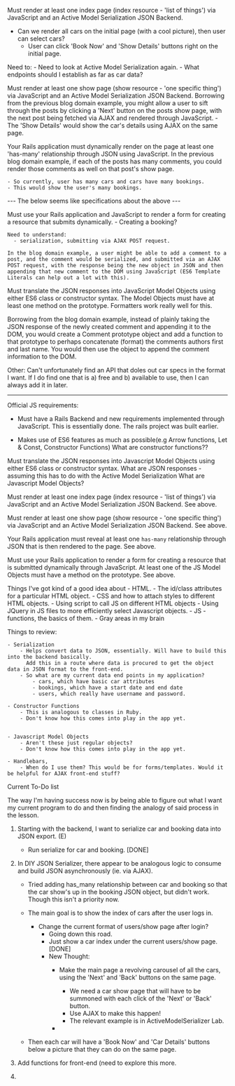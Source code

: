 

Must render at least one index page (index resource - 'list of things') via JavaScript and an Active Model Serialization JSON Backend.
  - Can we render all cars on the initial page (with a cool picture), then user can select cars?
    - User can click 'Book Now' and 'Show Details' buttons right on the initial page.

  Need to:
    - Need to look at Active Model Serialization again.
    - What endpoints should I establish as far as car data?

Must render at least one show page (show resource - 'one specific thing') via JavaScript and an Active Model Serialization JSON Backend.
  Borrowing from the previous blog domain example, you might allow a user to sift through the posts by clicking a 'Next' button on the posts show page, with the next post being fetched via AJAX and rendered through JavaScript.
    - The 'Show Details' would show the car's details using AJAX on the same page.

Your Rails application must dynamically render on the page at least one 'has-many' relationship through JSON using JavaScript.
  In the previous blog domain example, if each of the posts has many comments, you could render those comments as well on that post's show page.

    - So currently, user has many cars and cars have many bookings.
    - This would show the user's many bookings.

--- The below seems like specifications about the above ---

Must use your Rails application and JavaScript to render a form for creating a resource that submits dynamically.
    - Creating a booking?

    Need to understand:
      - serialization, submitting via AJAX POST request.

    In the blog domain example, a user might be able to add a comment to a post, and the comment would be serialized, and submitted via an AJAX POST request, with the response being the new object in JSON and then appending that new comment to the DOM using JavaScript (ES6 Template Literals can help out a lot with this).


Must translate the JSON responses into JavaScript Model Objects using either ES6 class or constructor syntax. The Model Objects must have at least one method on the prototype. Formatters work really well for this.

  Borrowing from the blog domain example, instead of plainly taking the JSON response of the newly created comment and appending it to the DOM, you would create a Comment prototype object and add a function to that prototype to perhaps concatenate (format) the comments authors first and last name. You would then use the object to append the comment information to the DOM.

Other:
  Can't unfortunately find an API that doles out car specs in the format I want. If I do find one that is a) free and b) available to use, then I can always add it in later.

-----
Official JS requirements:
  - Must have a Rails Backend and new requirements implemented through JavaScript.
      This is essentially done. The rails project was built earlier.

  - Makes use of ES6 features as much as possible(e.g Arrow functions, Let & Const, Constructor Functions)
      What are constructor functions??

  Must translate the JSON responses into Javascript Model Objects using either ES6 class or constructor syntax.
      What are JSON responses - assuming this has to do with the Active Model Serialization
      What are Javascript Model Objects?

  Must render at least one index page (index resource - 'list of things') via JavaScript and an Active Model Serialization JSON Backend.
      See above.

  Must render at least one show page (show resource - 'one specific thing') via JavaScript and an Active Model Serialization JSON Backend.
      See above.

  Your Rails application must reveal at least one `has-many` relationship through JSON that is then rendered to the page.
      See above.

  Must use your Rails application to render a form for creating a resource that is submitted dynamically through JavaScript.
  At least one of the JS Model Objects must have a method on the prototype.
      See above.

  Things I've got kind of a good idea about
    - HTML.
    - The id/class attributes for a particular HTML object.
    - CSS and how to attach styles to different HTML objects.
    - Using script to call JS on different HTML objects
    - Using JQuery in JS files to more efficiently select Javascript objects.
    - JS
      - functions, the basics of them.
    - Gray areas in my brain

  Things to review:

    - Serialization
        - Helps convert data to JSON, essentially. Will have to build this into the backend basically.
          Add this in a route where data is procured to get the object data in JSON format to the front-end.
        - So what are my current data end points in my application?
            - cars, which have basic car attributes
            - bookings, which have a start date and end date
            - users, which really have username and password.

    - Constructor Functions
        - This is analogous to classes in Ruby.
        - Don't know how this comes into play in the app yet.


    - Javascript Model Objects
        - Aren't these just regular objects?
        - Don't know how this comes into play in the app yet.

    - Handlebars,
        - When do I use them? This would be for forms/templates. Would it be helpful for AJAX front-end stuff?

Current To-Do list

  The way I'm having success now is by being able to figure out what I want my current program to do and then finding the analogy of said process in the lesson.

  1. Starting with the backend, I want to serialize car and booking data into JSON export. (E)
      - Run serialize for car and booking. [DONE]

  2. In DIY JSON Serializer, there appear to be analogous logic to consume and build JSON asynchronously (ie. via AJAX).
      - Tried adding has_many relationship between car and booking so that the car show's up in the booking JSON object, but didn't work. Though this isn't a priority now.
      - The main goal is to show the index of cars after the user logs in.
        - Change the current format of users/show page after login?
          - Going down this road.
          - Just show a car index under the current users/show page.[DONE]
          - New Thought:
            - Make the main page a revolving carousel of all the cars, using the 'Next' and 'Back' buttons on the same page.
              - We need a car show page that will have to be summoned with each click of the 'Next' or 'Back' button.
              - Use AJAX to make this happen!
              - The relevant example is in ActiveModelSerializer Lab.

            -

      - Then each car will have a 'Book Now' and 'Car Details' buttons below a picture that they can do on the same page.

  3. Add functions for front-end (need to explore this more.

  4.
